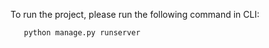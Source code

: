 To run the project, please run the following command in CLI:

```sh
   python manage.py runserver
   ```